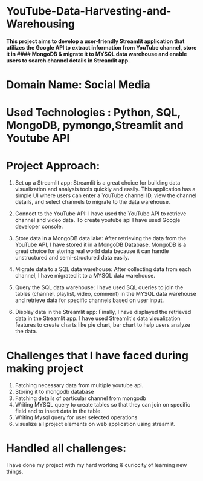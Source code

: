 # YouTube-Data-Harvesting-and-Warehousing
#### This project aims to develop a user-friendly Streamlit application that utilizes the Google API to extract information from YouTube channel, store it in  #### MongoDB &amp; migrate it to MYSQL data warehouse and enable users to search channel details in Streamlit app.
# Domain Name: Social Media
# Used Technologies : Python, SQL, MongoDB, pymongo,Streamlit and Youtube API
# Project Approach:
1. Set up a Streamlit app: Streamlit is a great choice for building data
visualization and analysis tools quickly and easily. This application has a simple UI
where users can enter a YouTube channel ID, view the channel details, and select channels
to migrate to the data warehouse.

2. Connect to the YouTube API: I have used the YouTube API to retrieve
channel and video data. To create youtube api I have used Google developer console.

3. Store data in a MongoDB data lake: After retrieving the data from the
YouTube API, I have stored it in a MongoDB Database. MongoDB is a great
choice for storing real world data because it can handle unstructured and semi-structured
data easily.

4. Migrate data to a SQL data warehouse: After collecting data from each channel,
   I have migrated it to a MYSQL data warehouse.
   
5. Query the SQL data warehouse: I have used SQL queries to join the tables
   (channel, playlist, video, comment) in the MYSQL data warehouse and retrieve
   data for specific channels based on user input.
   
6. Display data in the Streamlit app: Finally, I have displayed the retrieved data
in the Streamlit app. I have used Streamlit's data visualization features to
create charts like pie chart, bar chart to help users analyze the data.

# Challenges that I have faced during making project
1. Fatching necessary data from multiple youtube api.
2. Storing it to mongodb database
3. Fatching details of particular channel from mongodb
4. Writing MYSQL query to create tables so that they can join on specific field and to insert data in the table.
5. Writing Mysql query for user selected operations
6. visualize all project elements on web application using streamlit.

# Handled all challenges:
I have done my project with my hard working & curiocity of learning new things. 
